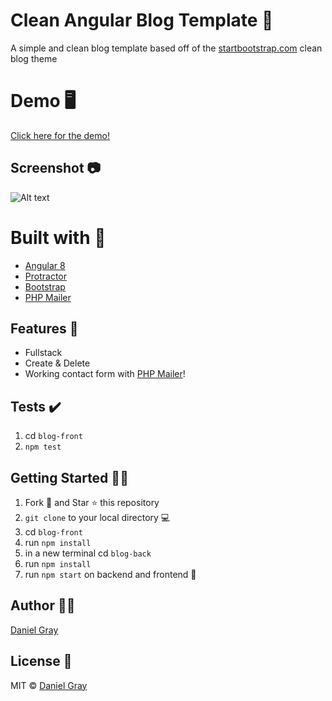 # Clean Angular Blog Template 📰

A simple and clean blog template based off of the [startbootstrap.com](https://startbootstrap.com/template-overviews/clean-blog/) clean blog theme

# Demo 🖥

[Click here for the demo!](https://angular-clean-blog-template.firebaseapp.com/)

## Screenshot 📷

![Alt text](./screenshot/screenshot.png?raw=true "Clean Angular Blog")

# Built with 🔧

- [Angular 8](https://angular.io)
- [Protractor](https://www.protractortest.org/)
- [Bootstrap](https://startbootstrap.com/template-overviews/clean-blog/)
- [PHP Mailer](https://github.com/PHPMailer/PHPMailer)

## Features :star2:

- Fullstack
- Create & Delete
- Working contact form with [PHP Mailer](https://github.com/PHPMailer/PHPMailer)!

## Tests :heavy_check_mark:

1. cd `blog-front`
2. `npm test`

## Getting Started :man_astronaut:

1. Fork 🍴 and Star ⭐️ this repository
2. `git clone` to your local directory 💻
3. cd `blog-front`
4. run `npm install`
5. in a new terminal cd `blog-back`
6. run `npm install`
7. run `npm start` on backend and frontend :tada:

## Author 👨‍💻

[Daniel Gray](https://davidbrookton.com)

## License 🌵

MIT © [Daniel Gray](https://davidbrookton.com)
